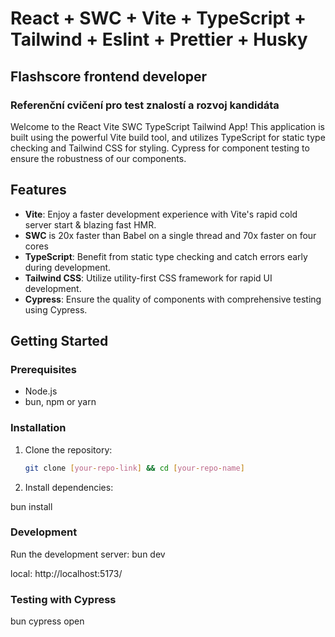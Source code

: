 # React + SWC + Vite + TypeScript + Tailwind + Eslint + Prettier + Husky

## Flashscore frontend developer

### Referenční cvičení pro test znalostí a rozvoj kandidáta

Welcome to the React Vite SWC TypeScript Tailwind App! This application is built using the powerful Vite build tool, and utilizes TypeScript for static type checking and Tailwind CSS for styling. Cypress for component testing to ensure the robustness of our components.

## Features

- **Vite**: Enjoy a faster development experience with Vite's rapid cold server start & blazing fast HMR.
- **SWC** is 20x faster than Babel on a single thread and 70x faster on four cores
- **TypeScript**: Benefit from static type checking and catch errors early during development.
- **Tailwind CSS**: Utilize utility-first CSS framework for rapid UI development.
- **Cypress**: Ensure the quality of components with comprehensive testing using Cypress.

## Getting Started

### Prerequisites

- Node.js
- bun, npm or yarn

### Installation

1. Clone the repository:
   ```bash
   git clone [your-repo-link] && cd [your-repo-name]
   ```
2. Install dependencies:

bun install

### Development

Run the development server: bun dev

local: http://localhost:5173/

### Testing with Cypress

bun cypress open
